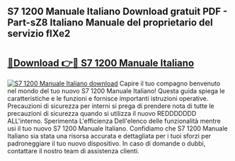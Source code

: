 ## S7 1200 Manuale Italiano Download gratuit PDF - Part-sZ8 Italiano Manuale del proprietario del servizio fIXe2

# <h2><a href="http://dffiw23.blite.top/?on=S7+1200+Manuale+Italiano">🔗Download 👉🔴 S7 1200 Manuale Italiano</a></h2>

[![S7 1200 Manuale Italiano download](https://i.imgur.com/lujVjoI.png)](http://dffiw23.blite.top/?on=S7+1200+Manuale+Italiano)
Capire il tuo compagno benvenuto nel mondo del tuo nuovo S7 1200 Manuale Italiano! Questa guida spiega le caratteristiche e le funzioni e fornisce importanti istruzioni operative. Precauzioni di sicurezza per interni si prega di prendere nota di tutte le precauzioni di sicurezza quando si utilizza il nuovo REDDDDDDD ALL'interno. Sperimenta L'efficienza Dell'elenco delle funzionalità mentre usi il tuo nuovo S7 1200 Manuale Italiano. Confidiamo che S7 1200 Manuale Italiano sia stata una risorsa accurata e dettagliata per i tuoi sforzi per padroneggiare il tuo nuovo dispositivo. In caso di domande o dubbi, contattare il nostro team di assistenza clienti.

